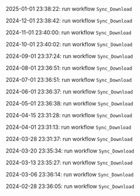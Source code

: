 2025-01-01 23:38:22: run workflow `Sync_Download` 

2024-12-01 23:38:42: run workflow `Sync_Download` 

2024-11-01 23:40:00: run workflow `Sync_Download` 

2024-10-01 23:40:02: run workflow `Sync_Download` 

2024-09-01 23:37:24: run workflow `Sync_Download` 

2024-08-01 23:36:51: run workflow `Sync_Download` 

2024-07-01 23:36:51: run workflow `Sync_Download` 

2024-06-01 23:36:37: run workflow `Sync_Download` 

2024-05-01 23:36:38: run workflow `Sync_Download` 

2024-04-15 23:31:28: run workflow `Sync_Download` 

2024-04-01 23:31:13: run workflow `Sync_Download` 

2024-03-28 23:31:37: run workflow `Sync_Download` 

2024-03-20 23:35:34: run workflow `Sync_Download` 

2024-03-13 23:35:27: run workflow `Sync_Download` 

2024-03-06 23:36:14: run workflow `Sync_Download` 

2024-02-28 23:36:05: run workflow `Sync_Download` 



